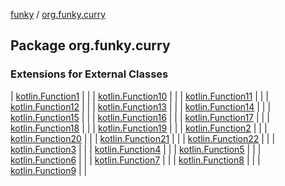 [funky](../index.md) / [org.funky.curry](.)

## Package org.funky.curry

### Extensions for External Classes

| [kotlin.Function1](kotlin.-function1/index.md) |  |
| [kotlin.Function10](kotlin.-function10/index.md) |  |
| [kotlin.Function11](kotlin.-function11/index.md) |  |
| [kotlin.Function12](kotlin.-function12/index.md) |  |
| [kotlin.Function13](kotlin.-function13/index.md) |  |
| [kotlin.Function14](kotlin.-function14/index.md) |  |
| [kotlin.Function15](kotlin.-function15/index.md) |  |
| [kotlin.Function16](kotlin.-function16/index.md) |  |
| [kotlin.Function17](kotlin.-function17/index.md) |  |
| [kotlin.Function18](kotlin.-function18/index.md) |  |
| [kotlin.Function19](kotlin.-function19/index.md) |  |
| [kotlin.Function2](kotlin.-function2/index.md) |  |
| [kotlin.Function20](kotlin.-function20/index.md) |  |
| [kotlin.Function21](kotlin.-function21/index.md) |  |
| [kotlin.Function22](kotlin.-function22/index.md) |  |
| [kotlin.Function3](kotlin.-function3/index.md) |  |
| [kotlin.Function4](kotlin.-function4/index.md) |  |
| [kotlin.Function5](kotlin.-function5/index.md) |  |
| [kotlin.Function6](kotlin.-function6/index.md) |  |
| [kotlin.Function7](kotlin.-function7/index.md) |  |
| [kotlin.Function8](kotlin.-function8/index.md) |  |
| [kotlin.Function9](kotlin.-function9/index.md) |  |

